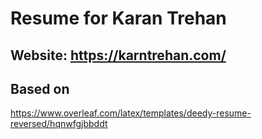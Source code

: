 # Resume for Karan Trehan

## Website: https://karntrehan.com/

## Based on

https://www.overleaf.com/latex/templates/deedy-resume-reversed/hqnwfgjbbddt